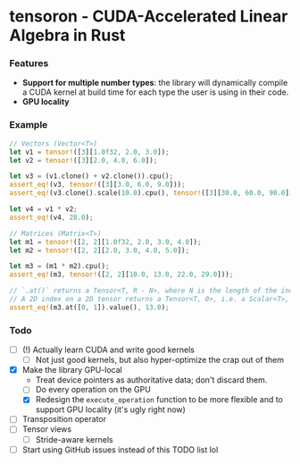 # tensoron - CUDA-Accelerated Linear Algebra in Rust

### Features
- **Support for multiple number types**: the library will dynamically compile a CUDA kernel at build time for each type the user is using in their code.
- **GPU locality**

### Example
```rust
// Vectors (Vector<T>)
let v1 = tensor!([3][1.0f32, 2.0, 3.0]);
let v2 = tensor!([3][2.0, 4.0, 6.0]);

let v3 = (v1.clone() + v2.clone()).cpu();
assert_eq!(v3, tensor!([3][3.0, 6.0, 9.0]));
assert_eq!(v3.clone().scale(10.0).cpu(), tensor!([3][30.0, 60.0, 90.0]));

let v4 = v1 * v2;
assert_eq!(v4, 28.0);

// Matrices (Matrix<T>)
let m1 = tensor!([2, 2][1.0f32, 2.0, 3.0, 4.0]);
let m2 = tensor!([2, 2][2.0, 3.0, 4.0, 5.0]);

let m3 = (m1 * m2).cpu();
assert_eq!(m3, tensor!([2, 2][10.0, 13.0, 22.0, 29.0]));

// `.at()` returns a Tensor<T, R - N>, where N is the length of the index array.
// A 2D index on a 2D tensor returns a Tensor<T, 0>, i.e. a Scalar<T>, on which you can call `.value()`.
assert_eq!(m3.at([0, 1]).value(), 13.0);
```

### Todo
- [ ] (!) Actually learn CUDA and write good kernels
    - [ ] Not just good kernels, but also hyper-optimize the crap out of them
- [x] Make the library GPU-local
    - Treat device pointers as authoritative data; don't discard them.
    - [ ] Do every operation on the GPU
    - [x] Redesign the `execute_operation` function to be more flexible and to support GPU locality (it's ugly right now)
- [ ] Transposition operator
- [ ] Tensor views
    - [ ] Stride-aware kernels
- [ ] Start using GitHub issues instead of this TODO list lol
